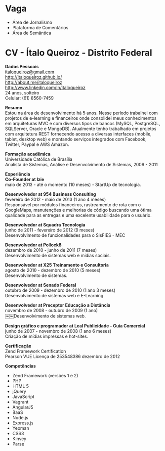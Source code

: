 Vaga
====

* Área de Jornalismo
* Plataforma de Comentários
* Área de Semântica

CV - Ítalo Queiroz - Distrito Federal
==

**Dados Pessoais** <br/>
  italoqueiroz@gmail.com<br/>
  http://italoqueiroz.github.io/<br/>
  http://about.me/italoqueiroz<br/>
  http://www.linkedin.com/in/italoqueiroz<br/>
  24 anos, solteiro<br/>
  Celular: (61) 8560-7459<br/>

**Resumo**<br/>
  Estou na área de desenvolvimento há 5 anos. Nesse período trabalhei com projetos de e-learning e
  financeiros onde consolidei meus conhecimentos em arquiteturas MVC e com diversos tipos de bancos
  (MySQL, PostgreSQL, SQLServer, Oracle e MongoDB). Atualmente tenho trabalhado em projetos com arquitetura
  REST fornecendo acesso a diversas interfaces (mobile, tablet, desktop web) e montando serviços integrados
  com Facebook, Twitter, Paypal e AWS Amazon.
<br/>

**Formação acadêmica**<br/>
  Universidade Católica de Brasília<br />
  Analista de Sistemas, Análise e Desenvolvimento de Sistemas, 2009 - 2011
<br/>

**Experiência**
<br/>
**Co-Founder at Izie**<br/>
  maio de 2013 - até o momento (10 meses) - StartUp de tecnologia.<br/>

**Desenvolvedor at 954 Business Consulting**<br/>
  fevereiro de 2012 - maio de 2013 (1 ano 4 meses)<br/>
  Responsável por módulos financeiros, rastreamento de rota com o GoogleMaps,
  manutenções e melhorias de código buscando uma ótima qualidade para as entregas e uma excelente usabilidade para o usuário.<br/>


**Desenvolvedor at Squadra Tecnologia**<br/>
  junho de 2011 - fevereiro de 2012 (9 meses)<br/>
  Desenvolvimento de funcionalidades para o SisFIES - MEC<br/>

**Desenvolvedor at Pollock8**<br/>
  dezembro de 2010 - junho de 2011 (7 meses)<br/>
  Desenvolvimento de sistemas web e mídias sociais.<br/>

**Desenvolvedor at X25 Treinamento e Consultoria**<br/>
  agosto de 2010 - dezembro de 2010 (5 meses)<br/>
  Desenvolvimento de sistemas.<br/>

**Desenvolvedor at Senado Federal**<br/>
  outubro de 2009 - dezembro de 2010 (1 ano 3 meses)<br/>
  Desenvolvimento de sistemas web e E-Learning<br/>

**Desenvolvedor at Preceptor Educação a Distância**<br/>
  novembro de 2008 - outubro de 2009 (1 ano)<br/>
￼￼Desenvolvimento de sistemas web.<br/>

**Design gráfico e programador at Leal Publicidade - Guia Comercial**<br/>
  junho de 2007 - novembro de 2008 (1 ano 6 meses)<br/>
  Criação de mídias impressas e hot-sites.<br/>

**Certificação**<br/>
  Zend Framework Certification<br/>
  Pearson VUE Licença de 253548386 dezembro de 2012<br/>

**Competências**
* Zend Framework (versões 1 e 2)
* PHP
* HTML 5
* jQuery
* JavaScript
* Vagrant
* AngularJS
* BaaS
* Node.js
* Express.js
* Yeoman
* CSS3
* Kinvey
* Parse